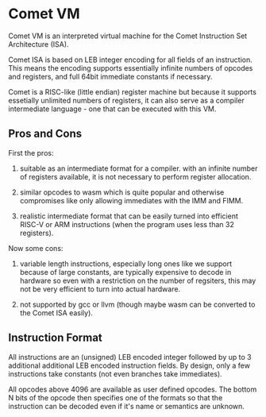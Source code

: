 # Comet VM

Comet VM is an interpreted virtual machine for the Comet Instruction
Set Architecture (ISA).

Comet ISA is based on LEB integer encoding for all fields of an
instruction. This means the encoding supports essentially infinite
numbers of opcodes and registers, and full 64bit immediate constants
if necessary.

Comet is a RISC-like (little endian) register machine but because it
supports essetially unlimited numbers of registers, it can also serve
as a compiler intermediate language - one that can be executed with
this VM.

## Pros and Cons

First the pros:

1) suitable as an intermediate format for a compiler. with an infinite
number of registers available, it is not necessary to perform register
allocation.

2) similar opcodes to wasm which is quite popular and otherwise
compromises like only allowing immediates with the IMM and FIMM.

3) realistic intermediate format that can be easily turned into
efficient RISC-V or ARM instructions (when the program uses less than
32 registers).

Now some cons:

1) variable length instructions, especially long ones like we support
because of large constants, are typically expensive to decode in
hardware so even with a restriction on the number of regsiters, this
may not be very efficient to turn into actual hardware.

2) not supported by gcc or llvm (though maybe wasm can be converted to
the Comet ISA easily).

## Instruction Format

All instructions are an (unsigned) LEB encoded integer followed by up
to 3 additional additional LEB encoded instruction fields. By design,
only a few instructions take constants (not even branches take
immediates).

All opcodes above 4096 are available as user defined opcodes. The
bottom N bits of the opcode then specifies one of the formats so that
the instruction can be decoded even if it's name or semantics are
unknown.
